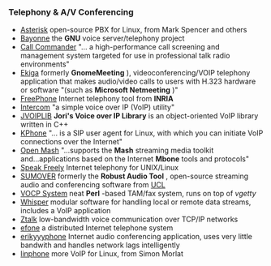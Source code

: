 ### Telephony & A/V Conferencing

  * [Asterisk](http://www.asterisk.org/) open-source PBX for Linux, from Mark Spencer and others 
  * [Bayonne](http://wiki.gnutelephony.org/index.php/GNU_Bayonne) the **GNU** voice server/telephony project 
  * [Call Commander](http://www.salemradiolabs.com/callcommander/) "... a high-performance call screening and management system targeted for use in professional talk radio environments" 
  * [Ekiga](http://www.gnomemeeting.org/) formerly **GnomeMeeting** ), videoconferencing/VOIP telephony application that makes audio/video calls to users with H.323 hardware or software "(such as **Microsoft Netmeeting** )" 
  * [FreePhone](http://www-sop.inria.fr/rodeo/fphone/) Internet telephony tool from **INRIA**
  * [Intercom](http://www.cm.nu/~shane/intercom/) "a simple voice over IP (VoIP) utility" 
  * [JVOIPLIB](http://research.edm.uhasselt.be/~jori/page/index.php?n=CS.Jvoiplib) **Jori's Voice over IP Library** is an object-oriented VoIP library written in C++ 
  * [KPhone](http://sourceforge.net/projects/kphone/) "... is a SIP user agent for Linux, with which you can initiate VoIP connections over the Internet" 
  * [Open Mash](http://www.openmash.org/) "...supports the **Mash** streaming media toolkit and...applications based on the Internet **Mbone** tools and protocols" 
  * [Speak Freely](http://www.fourmilab.ch/speakfree/unix/index.html) Internet telephony for UNIX/Linux 
  * [SUMOVER](http://mediatools.cs.ucl.ac.uk/nets/mmedia/) formerly the **Robust Audio Tool** , open-source streaming audio and conferencing software from [UCL](http://www.cs.ucl.ac.uk/)
  * [VOCP System](http://www.vocpsystem.com/) neat **Perl** -based TAM/fax system, runs on top of _vgetty_
  * [Whisper](http://xfred.sourceforge.net/) modular software for handling local or remote data streams, includes a VoIP application 
  * [Ztalk](http://www.starfleet.com/liem/work/ztalk.html) low-bandwidth voice communication over TCP/IP networks 
  * [efone](http://efone.elysium.pl/) a distributed Internet telephone system 
  * [erikyyyphone](http://www.erikyyy.de/erikyyyphone/) Internet audio conferencing application, uses very little bandwith and handles network lags intelligently 
  * [linphone](http://www.linphone.org/) more VoIP for Linux, from Simon Morlat 


